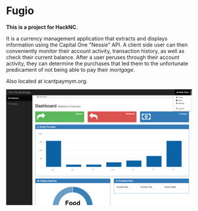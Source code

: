 # **Fugio**

**This is a project for HackNC.** 

It is a currency management application that extracts and displays information using the Capital One "Nessie" API. A client side user can then conveniently monitor their account activity, transaction history, as well as check their current balance. After a user peruses through their account activity, they can determine the purchases that led them to the unfortunate predicament of not being able to pay their *mortgage*.

Also located at icantpaymym.org.

![View](https://github.com/wesleyabbey/fugio/blob/master/screenshot.png)
